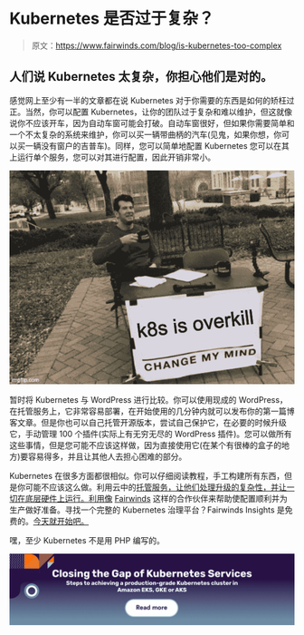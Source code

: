 # Kubernetes 是否过于复杂？

> 原文：<https://www.fairwinds.com/blog/is-kubernetes-too-complex>

 ## 人们说 Kubernetes 太复杂，你担心他们是对的。

感觉网上至少有一半的文章都在说 Kubernetes 对于你需要的东西是如何的矫枉过正。当然，你可以配置 Kubernetes，让你的团队过于复杂和难以维护，但这就像说你不应该开车，因为自动车窗可能会打破。自动车窗很好，但如果你需要简单和一个不太复杂的系统来维护，你可以买一辆带曲柄的汽车(见鬼，如果你想，你可以买一辆没有窗户的吉普车)。同样，您可以简单地配置 Kubernetes 您可以在其上运行单个服务，您可以对其进行配置，因此开销非常小。

![k8s is overkill change my mind](img/0cb1ac00f59a559a1be20c4003b82d4c.png)

暂时将 Kubernetes 与 WordPress 进行比较。你可以使用现成的 WordPress，在托管服务上，它非常容易部署，在开始使用的几分钟内就可以发布你的第一篇博客文章。但是你也可以自己托管开源版本，尝试自己保护它，在必要的时候升级它，手动管理 100 个插件(实际上有无穷无尽的 WordPress 插件)。您可以做所有这些事情，但是您可能不应该这样做，因为直接使用它(在某个有很棒的盒子的地方)要容易得多，并且让其他人去担心困难的部分。

Kubernetes 在很多方面都很相似。你可以仔细阅读教程，手工构建所有东西，但是你可能不应该这么做。利用云中的[托管服务，让他们处理升级的复杂性，并让一切在底层硬件上运行。利用像](https://www.fairwinds.com/what-fairwinds-adds-to-kubernetes-engines-eks-gke-aks) [Fairwinds](https://www.fairwinds.com/what-fairwinds-adds-to-kubernetes-engines-eks-gke-aks) 这样的合作伙伴来帮助使配置顺利并为生产做好准备。寻找一个完整的 Kubernetes 治理平台？Fairwinds Insights 是免费的。[今天就开始吧。](/coming-soon)

嘿，至少 Kubernetes 不是用 PHP 编写的。

[![Closing the Gap of Kubernetes Services. Steps to achieving a production-grade Kubernetes cluster in Amazon EKS, GKE or AKS](img/dbaec9e70140d5224b9311c72692763b.png)](https://cta-redirect.hubspot.com/cta/redirect/2184645/d11717dc-5984-4fcd-a90e-d92389ef7f05)